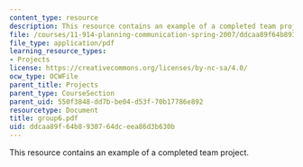 ```yaml
---
content_type: resource
description: This resource contains an example of a completed team project.
file: /courses/11-914-planning-communication-spring-2007/ddcaa89f64b8930764dceea86d3b630b_group6.pdf
file_type: application/pdf
learning_resource_types:
- Projects
license: https://creativecommons.org/licenses/by-nc-sa/4.0/
ocw_type: OCWFile
parent_title: Projects
parent_type: CourseSection
parent_uid: 550f3848-dd7b-be04-d53f-70b17786e892
resourcetype: Document
title: group6.pdf
uid: ddcaa89f-64b8-9307-64dc-eea86d3b630b
---
```

This resource contains an example of a completed team project.